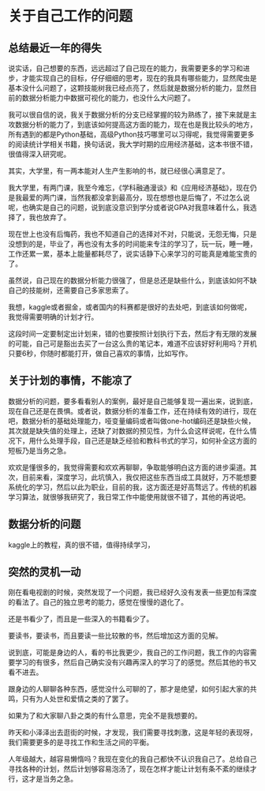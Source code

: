 # 关于自己工作的问题

## 总结最近一年的得失

说实话，自己想要的东西，远远超过了自己现在的能力，我需要更多的学习和进步，才能实现自己的目标，仔仔细细的思考，现在的我具有哪些能力，显然爬虫是基本没什么问题了，这颗技能树我已经点亮了，然后就是数据分析的能力，显然目前的数据分析能力中数据可视化的能力，也没什么大问题了。

我可以很自信的说，我关于数据分析的分支已经掌握的较为熟练了，接下来就是主攻数据分析的能力了，到底该如何提高这方面的能力，现在也是我比较头的地方，所有遇到的都是Python基础，高级Python技巧哪里可以习得呢，我觉得需要更多的阅读统计学相关书籍，换句话说，我大学时期的应用经济基础，这本书很不错，很值得深入研究呢。

其实，大学里，有一两本能对人生产生影响的书，就已经很心满意足了。

我大学里，有两门课，我至今难忘，《学科融通漫谈》和《应用经济基础》，现在仍是我最爱的两门课，当然我都没拿到最高分，现在想想也是后悔了，不过怎么说呢，也确实是自己的问题，说到底没意识到学分或者说GPA对我意味着什么，我选择了，我也放弃了。

现在世上也没有后悔药，我也不知道自己的选择对不对，只能说，无怨无悔，只是没想到的是，毕业了，再也没有太多的时间能来专注的学习了，玩一玩，睡一睡，工作还累一累，基本上能量都耗尽了，说实话静下心来学习的可能真是难能宝贵的了。

虽然说，自己现在的数据分析能力很强了，但是总还是缺些什么，到底该如何不缺自己的技能树，还需要自己多家思索了。

我想，kaggle或者掘金，或者国内的科赛都是很好的去处吧，到底该如何做呢，我觉得需要明确的计划才行。

这段时间一定要制定出计划来，错的也要按照计划执行下去，然后才有无限的发展的可能，自己可是豁出去买了一台这么贵的笔记本，难道不应该好好利用吗？开机只要6秒，你随时都能打开，做自己喜欢的事情，比如写作。

## 关于计划的事情，不能凉了

数据分析的问题，要多看看别人的案例，最好是自己能够复现一遍出来，说到底，现在自己还是在畏惧。或者说，数据分析的准备工作，还在持续有效的进行，现在吧，数据分析的基础处理能力，哑变量编码或者叫做one-hot编码还是缺些火候，其次就是缺失值的处理上，还缺了对数据的预见性，为什么会这样说呢，在什么情况下，用什么处理手段，自己还是缺乏经验和教科书式的学习，如何补全这方面的短板乃是当务之急。

欢欢是懂很多的，我觉得需要和欢欢再聊聊，争取能够明白这方面的进步渠道。其次，目前来看，深度学习，此坑慎入，我仅把这些东西当成工具就好，万不能想要系统化的学习，然后以此为职业，目前的我，这方面还是好高骛远了。传统的机器学习算法，就很够我研究了，我日常工作中能使用就很不错了，其他的再说吧。

## 数据分析的问题
kaggle上的教程，真的很不错，值得持续学习，

## 突然的灵机一动

刚在看电视剧的时候，突然发现了一个问题，我已经好久没有发表一些更加有深度的看法了。自己的独立思考的能力，感觉在慢慢的退化了。

还是书看少了，而且是一些深入的书籍看少了。

要读书，要读书，而且要读一些比较散的书，然后增加这方面的见解。

说到底，可能是身边的人，看的书比我更少，我自己的工作问题，我工作的内容需要学习的有很多，然后自己确实没有兴趣再深入的学习了的感觉。然后其他的书又看不进去。

跟身边的人聊聊各种东西，感觉没什么可聊的了，那才是绝望，如何引起大家的共鸣，只有为人处世和爱情之类的了罢了。

如果为了和大家聊八卦之类的有什么意思，完全不是我想要的。

昨天和小泽泽出去逛街的时候，才发现，我们需要寻找刺激，这是年轻的表现呀，我们需要更多的是寻找工作和生活之间的平衡。

人年级越大，越容易懒惰吗？我现在变化的我自己都快不认识我自己了。总给自己寻找各种的计划，然后计划够容易泡汤了，现在怎样才能让计划有条不紊的继续才行，这才是当务之急。
